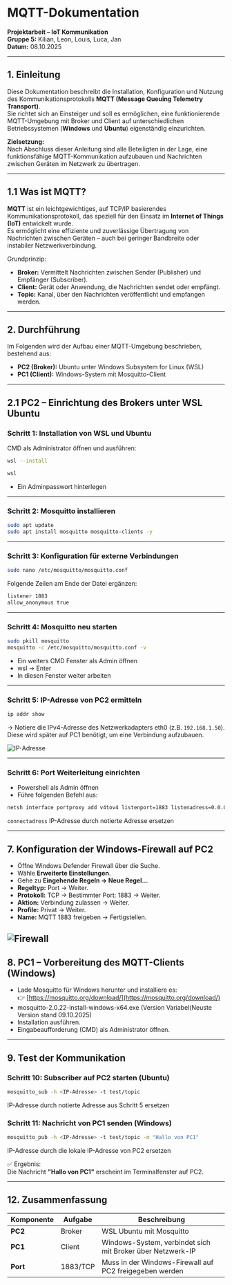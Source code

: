 # MQTT-Dokumentation

**Projektarbeit – IoT Kommunikation**  
**Gruppe 5:** Kilian, Leon, Louis, Luca, Jan  
**Datum:** 08.10.2025

---

## 1. Einleitung

Diese Dokumentation beschreibt die Installation, Konfiguration und Nutzung des Kommunikationsprotokolls **MQTT (Message Queuing Telemetry Transport)**.  
Sie richtet sich an Einsteiger und soll es ermöglichen, eine funktionierende MQTT-Umgebung mit Broker und Client auf unterschiedlichen Betriebssystemen (**Windows** und **Ubuntu**) eigenständig einzurichten.

**Zielsetzung:**  
Nach Abschluss dieser Anleitung sind alle Beteiligten in der Lage, eine funktionsfähige MQTT-Kommunikation aufzubauen und Nachrichten zwischen Geräten im Netzwerk zu übertragen.

---

## 1.1 Was ist MQTT?

**MQTT** ist ein leichtgewichtiges, auf TCP/IP basierendes Kommunikationsprotokoll, das speziell für den Einsatz im **Internet of Things (IoT)** entwickelt wurde.  
Es ermöglicht eine effiziente und zuverlässige Übertragung von Nachrichten zwischen Geräten – auch bei geringer Bandbreite oder instabiler Netzwerkverbindung.

Grundprinzip:
- **Broker:** Vermittelt Nachrichten zwischen Sender (Publisher) und Empfänger (Subscriber).
- **Client:** Gerät oder Anwendung, die Nachrichten sendet oder empfängt.
- **Topic:** Kanal, über den Nachrichten veröffentlicht und empfangen werden.

---

## 2. Durchführung

Im Folgenden wird der Aufbau einer MQTT-Umgebung beschrieben, bestehend aus:
- **PC2 (Broker):** Ubuntu unter Windows Subsystem for Linux (WSL)
- **PC1 (Client):** Windows-System mit Mosquitto-Client

---

## 2.1 PC2 – Einrichtung des Brokers unter WSL Ubuntu

### Schritt 1: Installation von WSL und Ubuntu

CMD als Administrator öffnen und ausführen:
```bash
wsl --install
```

```bash
wsl
```

- Ein Adminpasswort hinterlegen


---

### Schritt 2: Mosquitto installieren

```bash
sudo apt update
sudo apt install mosquitto mosquitto-clients -y
```

---

### Schritt 3: Konfiguration für externe Verbindungen

```bash
sudo nano /etc/mosquitto/mosquitto.conf
```

Folgende Zeilen am Ende der Datei ergänzen:

```bash
listener 1883
allow_anonymous true
```

---

### Schritt 4: Mosquitto neu starten

```bash
sudo pkill mosquitto
mosquitto -c /etc/mosquitto/mosquitto.conf -v
```

- Ein weiters CMD Fenster als Admin öffnen
- wsl -> Enter
- In diesen Fenster weiter arbeiten


---

### Schritt 5: IP-Adresse von PC2 ermitteln

```bash
ip addr show
```

→ Notiere die IPv4-Adresse des Netzwerkadapters eth0 (z.B. `192.168.1.50`).  
Diese wird später auf PC1 benötigt, um eine Verbindung aufzubauen.

![IP-Adresse](https://i.imgur.com/oEi8IbB.png)



---

### Schritt 6: Port Weiterleitung einrichten

- Powershell als Admin öffnen
- Führe folgenden Befehl aus:

```bash
netsh interface portproxy add v4tov4 listenport=1883 listenadress=0.0.0.0 connectport=1883 connectadress=<IP-Adresse>
```

`connectadress` IP-Adresse durch notierte Adresse ersetzen


---

## 7. Konfiguration der Windows-Firewall auf PC2

- Öffne Windows Defender Firewall über die Suche.
- Wähle **Erweiterte Einstellungen**.
- Gehe zu **Eingehende Regeln → Neue Regel…**
- **Regeltyp:** Port → Weiter.
- **Protokoll:** TCP → Bestimmter Port: 1883 → Weiter.
- **Aktion:** Verbindung zulassen → Weiter.
- **Profile:** Privat → Weiter.
- **Name:** MQTT 1883 freigeben → Fertigstellen.

![Firewall](https://i.imgur.com/7D3fBi9.png)
---

## 8. PC1 – Vorbereitung des MQTT-Clients (Windows)

- Lade Mosquitto für Windows herunter und installiere es:  
👉 [https://mosquitto.org/download/](https://mosquitto.org/download/)
- mosquitto-2.0.22-install-windows-x64.exe (Version Variabel(Neuste Version stand 09.10.2025)
- Installation ausführen.
- Eingabeaufforderung (CMD) als Administrator öffnen.

---

## 9. Test der Kommunikation

### Schritt 10: Subscriber auf PC2 starten (Ubuntu)

```bash
mosquitto_sub -h <IP-Adresse> -t test/topic
```

IP-Adresse durch notierte Adresse aus Schritt 5 ersetzen

### Schritt 11: Nachricht von PC1 senden (Windows)

```bash
mosquitto_pub -h <IP-Adresse> -t test/topic -m "Hallo von PC1"
```

IP-Adresse durch die lokale IP-Adresse von PC2 ersetzen

✅ Ergebnis:  
Die Nachricht **"Hallo von PC1"** erscheint im Terminalfenster auf PC2.

---

## 12. Zusammenfassung

| Komponente | Aufgabe | Beschreibung |
|------------|--------|--------------|
| **PC2** | Broker | WSL Ubuntu mit Mosquitto |
| **PC1** | Client | Windows-System, verbindet sich mit Broker über Netzwerk-IP |
| **Port** | 1883/TCP | Muss in der Windows-Firewall auf PC2 freigegeben werden |











